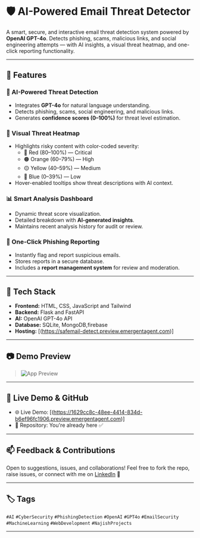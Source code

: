 
# 🛡️ AI-Powered Email Threat Detector

A smart, secure, and interactive email threat detection system powered by **OpenAI GPT-4o**. Detects phishing, scams, malicious links, and social engineering attempts — with AI insights, a visual threat heatmap, and one-click reporting functionality.

---

## 🚀 Features

### 🤖 AI-Powered Threat Detection
- Integrates **GPT-4o** for natural language understanding.
- Detects phishing, scams, social engineering, and malicious links.
- Generates **confidence scores (0–100%)** for threat level estimation.

### 🎯 Visual Threat Heatmap
- Highlights risky content with color-coded severity:
  - 🔴 Red (80–100%) — Critical  
  - 🟠 Orange (60–79%) — High  
  - 🟡 Yellow (40–59%) — Medium  
  - 🔵 Blue (0–39%) — Low  
- Hover-enabled tooltips show threat descriptions with AI context.

### 📊 Smart Analysis Dashboard
- Dynamic threat score visualization.
- Detailed breakdown with **AI-generated insights**.
- Maintains recent analysis history for audit or review.

### 🚨 One-Click Phishing Reporting
- Instantly flag and report suspicious emails.
- Stores reports in a secure database.
- Includes a **report management system** for review and moderation.

---

## 🧰 Tech Stack

- **Frontend:** HTML, CSS, JavaScript and Tailwind
- **Backend:** Flask and FastAPI 
- **AI:** OpenAI GPT-4o API
- **Database:** SQLite, MongoDB,firebase
- **Hosting:** [(https://safemail-detect.preview.emergentagent.com)]

---

## 📷 Demo Preview

> ![App Preview](screenshot.png)


---

## 🔗 Live Demo & GitHub

- 🌐 Live Demo: [(https://1629cc8c-48ee-4414-834d-b6ef96fc1906.preview.emergentagent.com)]
- 📂 Repository: You're already here ✅

---

## 📫 Feedback & Contributions

Open to suggestions, issues, and collaborations! Feel free to fork the repo, raise issues, or connect with me on [LinkedIn](https://linkedin.com/in/najishanjum) 💬

---

## 🏷️ Tags

`#AI` `#CyberSecurity` `#PhishingDetection` `#OpenAI` `#GPT4o` `#EmailSecurity` `#MachineLearning` `#WebDevelopment` `#NajishProjects`

---


